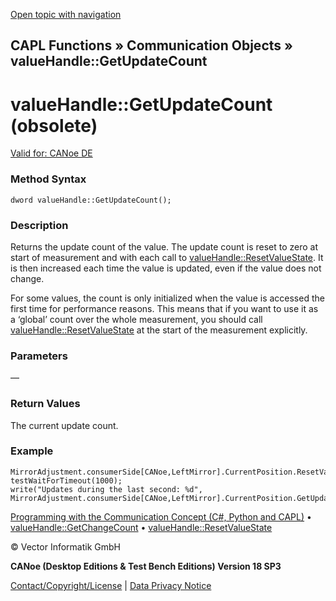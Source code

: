 [Open topic with navigation](../../../../../CANoeDEFamily.htm#Topics/CAPLFunctions/CommunicationObjects/Methods/CAPLfunctionValueGetUpdateCount.md)

## CAPL Functions » Communication Objects » valueHandle::GetUpdateCount

# valueHandle::GetUpdateCount (obsolete)

[Valid for: CANoe DE](../../../Shared/FeatureAvailability.md)

### Method Syntax

`dword valueHandle::GetUpdateCount();`

### Description

Returns the update count of the value. The update count is reset to zero at start of measurement and with each call to [valueHandle::ResetValueState](CAPLfunctionValueResetValueState.md). It is then increased each time the value is updated, even if the value does not change.

For some values, the count is only initialized when the value is accessed the first time for performance reasons. This means that if you want to use it as a ‘global’ count over the whole measurement, you should call [valueHandle::ResetValueState](CAPLfunctionValueResetValueState.md) at the start of the measurement explicitly.

### Parameters

—

### Return Values

The current update count.

### Example

```plaintext
MirrorAdjustment.consumerSide[CANoe,LeftMirror].CurrentPosition.ResetValueState();
testWaitForTimeout(1000);
write("Updates during the last second: %d", MirrorAdjustment.consumerSide[CANoe,LeftMirror].CurrentPosition.GetUpdateCount());
```

[Programming with the Communication Concept (C#, Python and CAPL)](../../../CANoeCANalyzer/CommunicationConcept/Programming/CCP.md) • [valueHandle::GetChangeCount](CAPLfunctionValueGetChangeCount.md) • [valueHandle::ResetValueState](CAPLfunctionValueResetValueState.md)

© Vector Informatik GmbH

**CANoe (Desktop Editions & Test Bench Editions) Version 18 SP3**

[Contact/Copyright/License](../../../Shared/ContactCopyrightLicense.md) | [Data Privacy Notice](https://www.vector.com/int/en/company/get-info/privacy-policy/)